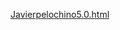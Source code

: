 [Javierpelochino5.0.html](https://github.com/user-attachments/files/22192609/Javierpelochino5.0.html)
<!DOCTYPE html>
<html lang="es">
<head>
    <meta charset="UTF-8">
    <meta name="viewport" content="width=device-width, initial-scale=1.0">
    <title>Perfil de Javier - ¡Aventura sobre Ruedas!</title>
    <link rel="stylesheet" href="https://cdnjs.cloudflare.com/ajax/libs/font-awesome/6.0.0-beta3/css/all.min.css" integrity="sha512-Fo3rlrZj/k7ujTnHg4CGR2D7kSs0v4LLanw2qksYuRlEzO+tcaEPQogQ0KaoGN26/zrn20ImR1DfuLWnOo7aBA==" crossorigin="anonymous" referrerpolicy="no-referrer" />
    <style>
        /* --- Variables CSS para colores neón --- */
        :root {
            --neon-cyan: #00fffb;
            --neon-magenta: #ff00c8;
            --neon-yellow: #fcff00;
            --neon-blue: #007bff;
            --neon-green: #00ff00;
            --neon-red: #ff0000;
        }

        /* --- Base Styles --- */
        body {
            font-family: 'Arial', sans-serif;
            margin: 0;
            padding: 0;
            overflow-x: hidden;
            scroll-behavior: smooth;
            background: linear-gradient(135deg, #1a1a2e, #16213e, #0f3460);
            color: #e0e0e0;
            transition: background-color 0.5s ease, color 0.5s ease;
        }

        /* Dark Mode Defaults */
        body.dark-mode {
            background: linear-gradient(135deg, #1a1a2e, #16213e, #0f3460);
            color: #e0e0e0;
        }

        body.light-mode {
            background: linear-gradient(135deg, #e0e0e0, #f0f0f0, #ffffff);
            color: #333;
        }

        .ad-container {
            max-width: 1200px;
            margin: 0 auto;
            padding: 20px;
            box-sizing: border-box;
            box-shadow: 0 0 20px rgba(0, 0, 0, 0.5);
            border-radius: 15px;
            position: relative;
            z-index: 1;
            background-color: rgba(0, 0, 0, 0.7);
            border: 2px solid var(--neon-cyan);
            transition: background-color 0.5s ease, box-shadow 0.5s ease, border-color 0.5s ease;
        }

        body.light-mode .ad-container {
            background-color: rgba(255, 255, 255, 0.9);
            box-shadow: 0 0 20px rgba(0, 0, 0, 0.2);
            border: 2px solid var(--neon-magenta);
        }

        /* --- Neon Text Styles con parpadeo y cambio de color aleatorio --- */
        .neon-text-small,
        .neon-text-sidebar,
        .ad-cta,
        .tiktok-username {
            font-weight: bold;
            text-align: center;
            padding: 10px 0;
            text-shadow: 0 0 5px var(--neon-cyan), 0 0 10px var(--neon-cyan), 0 0 15px var(--neon-cyan);
            animation: flicker 1.5s infinite alternate, neon-color-change 8s infinite ease-in-out;
            transition: color 0.5s ease, text-shadow 0.5s ease, border-color 0.5s ease;
        }

        .neon-text-small {
            font-size: 1.8em;
            margin-bottom: 25px;
            border-bottom: 2px solid rgba(0, 255, 251, 0.3);
        }

        .neon-text-sidebar {
            font-size: 2em;
            padding-bottom: 15px;
            margin-bottom: 20px;
            border-bottom: 1px solid rgba(0, 255, 251, 0.3);
        }

        .ad-cta {
            font-size: 1.3em;
            margin-bottom: 50px;
            padding-bottom: 20px;
            border-bottom: 2px solid rgba(0, 255, 251, 0.3);
        }

        .tiktok-username {
            font-size: 2.5em;
            margin: 10px 0 0;
        }

        /* Colores en Light Mode */
        body.light-mode .neon-text-small,
        body.light-mode .neon-text-sidebar,
        body.light-mode .ad-cta,
        body.light-mode .tiktok-username {
            text-shadow: 0 0 5px var(--neon-magenta), 0 0 10px var(--neon-magenta), 0 0 15px rgba(255, 0, 200, 0.5);
        }

        body.light-mode .neon-text-small,
        body.light-mode .ad-cta {
            border-bottom: 2px solid rgba(255, 0, 200, 0.3);
        }

        body.light-mode .neon-text-sidebar {
            border-bottom: 1px solid rgba(255, 0, 200, 0.3);
        }

        /* Neon Link Text in Menu (no parpadea, solo hover y color base) */
        .neon-text-link {
            color: #e0e0e0;
            transition: color 0.5s ease;
        }
        .menu-options a:hover .neon-text-link {
            color: var(--neon-cyan);
        }
        body.light-mode .neon-text-link {
            color: #333;
        }
        body.light-mode .menu-options a:hover .neon-text-link {
            color: var(--neon-magenta);
        }

        /* Keyframes para parpadeo */
        @keyframes flicker {
            0%, 19%, 21%, 23%, 25%, 54%, 56%, 100% {
                opacity: 1;
                text-shadow: 0 0 5px var(--current-neon-color, var(--neon-cyan)), 0 0 10px var(--current-neon-color, var(--neon-cyan)), 0 0 15px var(--current-neon-color, var(--neon-cyan));
            }
            20%, 24%, 55% {
                opacity: 0.8;
                text-shadow: none;
            }
        }

        /* Keyframes para cambio de color aleatorio (CSS Variables) */
        @keyframes neon-color-change {
            0% { --current-neon-color: var(--neon-cyan); }
            16% { --current-neon-color: var(--neon-magenta); }
            33% { --current-neon-color: var(--neon-yellow); }
            50% { --current-neon-color: var(--neon-blue); }
            66% { --current-neon-color: var(--neon-green); }
            83% { --current-neon-color: var(--neon-red); }
            100% { --current-neon-color: var(--neon-cyan); }
        }

        /* --- Hamburger Menu --- */
        .hamburger-menu {
            position: fixed;
            top: 20px;
            left: 20px;
            background-color: var(--neon-cyan);
            color: #000;
            border: none;
            border-radius: 50%;
            width: 50px;
            height: 50px;
            font-size: 1.8em;
            cursor: pointer;
            display: flex;
            justify-content: center;
            align-items: center;
            box-shadow: 0 0 15px rgba(0, 255, 251, 0.7);
            transition: all 0.3s ease;
            z-index: 1000;
        }

        .hamburger-menu:hover {
            background-color: var(--neon-cyan);
            box-shadow: 0 0 20px var(--neon-cyan);
            transform: scale(1.05);
        }

        body.light-mode .hamburger-menu {
            background-color: var(--neon-magenta);
            box-shadow: 0 0 15px rgba(255, 0, 200, 0.7);
        }

        body.light-mode .hamburger-menu:hover {
            background-color: var(--neon-magenta);
            box-shadow: 0 0 20px var(--neon-magenta);
        }

        .menu-overlay {
            position: fixed;
            top: 0;
            left: 0;
            width: 100%;
            height: 100%;
            background-color: rgba(0, 0, 0, 0.85);
            z-index: 999;
            display: flex;
            justify-content: flex-start;
            align-items: flex-start;
            opacity: 0;
            visibility: hidden;
            transition: opacity 0.3s ease, visibility 0.3s ease;
        }

        body.light-mode .menu-overlay {
            background-color: rgba(255, 255, 255, 0.85);
        }

        .menu-overlay.open {
            opacity: 1;
            visibility: visible;
        }

        .menu-sidebar {
            padding: 40px 30px;
            height: 100%;
            width: 300px;
            transform: translateX(-100%);
            transition: transform 0.3s ease-out, background-color 0.5s ease, box-shadow 0.5s ease;
            position: relative;
            display: flex;
            flex-direction: column;
            overflow-y: auto;
        }

        body.dark-mode .menu-sidebar {
            background-color: #1e1e2f;
            box-shadow: 5px 0 15px rgba(0, 0, 0, 0.6);
        }

        body.light-mode .menu-sidebar {
            background-color: #f0f0f0;
            box-shadow: 5px 0 15px rgba(0, 0, 0, 0.3);
        }

        .menu-overlay.open .menu-sidebar {
            transform: translateX(0);
        }

        .close-btn {
            position: absolute;
            top: 15px;
            right: 15px;
            background: none;
            border: none;
            font-size: 2.5em;
            color: var(--neon-magenta);
            cursor: pointer;
            line-height: 1;
            text-shadow: 0 0 8px var(--neon-magenta);
            transition: color 0.2s ease, text-shadow 0.2s ease;
        }

        .close-btn:hover {
            color: var(--neon-yellow);
            text-shadow: 0 0 10px var(--neon-yellow);
        }

        .menu-options {
            list-style: none;
            padding: 0;
            margin: 0;
            flex-grow: 1;
        }

        .menu-options li {
            margin-bottom: 15px;
        }

        .menu-options a {
            text-decoration: none;
            font-size: 1.1em;
            display: block;
            padding: 10px 15px;
            border-radius: 8px;
            transition: background-color 0.2s ease, transform 0.2s ease;
            display: flex;
            align-items: center;
            gap: 10px;
        }

        body.dark-mode .menu-options a {
            color: #e0e0e0;
        }
        body.dark-mode .menu-options a:hover {
            background-color: rgba(0, 255, 251, 0.2);
            color: var(--neon-cyan);
            transform: translateX(5px);
        }
        body.light-mode .menu-options a {
            color: #333;
        }
        body.light-mode .menu-options a:hover {
            background-color: rgba(255, 0, 200, 0.2);
            color: var(--neon-magenta);
            transform: translateX(5px);
        }

        body.dark-mode .menu-options a i {
            color: var(--neon-magenta);
        }
        body.dark-mode .menu-options a:hover i {
            color: var(--neon-cyan);
        }

        body.light-mode .menu-options a i {
            color: var(--neon-cyan);
        }
        body.light-mode .menu-options a:hover i {
            color: var(--neon-magenta);
        }

        .random-info-box {
            border-radius: 10px;
            padding: 15px;
            margin-top: 20px;
            font-size: 0.9em;
            line-height: 1.6;
            display: none;
            animation: fadeIn 0.5s ease-out forwards;
            transition: background-color 0.5s ease, border-color 0.5s ease, color 0.5s ease;
        }

        body.dark-mode .random-info-box {
            background-color: rgba(255, 255, 255, 0.08);
            color: #e0e0e0;
            border: 1px solid rgba(255, 255, 255, 0.1);
        }
        body.light-mode .random-info-box {
            background-color: rgba(0, 0, 0, 0.08);
            color: #333;
            border: 1px solid rgba(0, 0, 0, 0.1);
        }

        .random-info-box p strong {
            color: var(--neon-yellow);
        }

        .random-info-box a {
            text-decoration: none;
            transition: color 0.5s ease;
        }

        body.dark-mode .random-info-box a {
            color: var(--neon-cyan);
        }
        body.dark-mode .random-info-box a:hover {
            text-decoration: underline;
        }

        body.light-mode .random-info-box a {
            color: var(--neon-magenta);
        }
        body.light-mode .random-info-box a:hover {
            text-decoration: underline;
        }

        /* --- Header y Perfil de TikTok --- */
        .ad-header {
            text-align: center;
            padding: 40px 20px;
            background-color: #000;
            border-radius: 10px;
            margin-bottom: 30px;
            position: relative;
            overflow: hidden;
            border: 2px solid var(--neon-cyan);
            box-shadow: 0 0 20px rgba(0, 0, 0, 0.7);
            transition: background-color 0.5s ease, border-color 0.5s ease, box-shadow 0.5s ease;
        }

        body.light-mode .ad-header {
            background-color: #fff;
            border: 2px solid var(--neon-magenta);
            box-shadow: 0 0 20px rgba(0, 0, 0, 0.2);
        }

        .tiktok-profile-header {
            position: relative;
            z-index: 1;
            display: flex;
            flex-direction: column;
            align-items: center;
            gap: 15px;
        }

        .profile-pic-container {
            position: relative;
            width: 150px;
            height: 150px;
            border-radius: 50%;
            overflow: hidden;
            border: 5px solid var(--neon-magenta);
            box-shadow: 0 0 15px var(--neon-magenta), 0 0 30px rgba(255, 0, 200, 0.5);
            transition: transform 0.3s ease, border-color 0.5s ease, box-shadow 0.5s ease;
        }

        body.light-mode .profile-pic-container {
            border-color: var(--neon-cyan);
            box-shadow: 0 0 15px var(--neon-cyan), 0 0 30px rgba(0, 255, 251, 0.5);
        }

        .profile-pic {
            width: 100%;
            height: 100%;
            object-fit: cover;
        }

        .tiktok-bio {
            max-width: 600px;
            font-size: 1.1em;
            line-height: 1.6;
            margin-bottom: 25px;
            color: #ccc;
            transition: color 0.5s ease;
        }

        body.light-mode .tiktok-bio {
            color: #444;
        }

        .tiktok-follow-btn {
            display: inline-block;
            background-color: var(--neon-magenta);
            color: #fff;
            padding: 12px 30px;
            border-radius: 30px;
            text-decoration: none;
            font-weight: bold;
            font-size: 1.1em;
            transition: background-color 0.3s ease, transform 0.2s ease, box-shadow 0.3s ease;
            box-shadow: 0 0 10px rgba(255, 0, 200, 0.5);
            margin-bottom: 30px;
        }

        .tiktok-follow-btn:hover {
            background-color: var(--neon-yellow);
            color: #000;
            transform: translateY(-3px);
            box-shadow: 0 0 15px rgba(252, 255, 0, 0.8);
        }

        /* --- Social Buttons --- */
        .ad-description {
            text-align: center;
            font-size: 1.1em;
            margin-bottom: 25px;
            transition: color 0.5s ease;
        }

        body.light-mode .ad-description {
            color: #333;
        }

        .social-buttons {
            display: flex;
            flex-wrap: wrap;
            justify-content: center;
            gap: 20px;
            margin-bottom: 40px;
        }

        .social-btn {
            display: flex;
            align-items: center;
            gap: 10px;
            padding: 12px 25px;
            border-radius: 30px;
            text-decoration: none;
            font-weight: bold;
            font-size: 1.1em;
            transition: transform 0.2s ease, box-shadow 0.3s ease;
            border: none;
            cursor: pointer;
            position: relative;
            overflow: hidden;
        }

        .social-btn .button-arrow {
            margin-left: auto;
            font-size: 1em;
            color: inherit;
        }

        .social-btn i {
            font-size: 1.3em;
        }

        .social-btn span {
            position: relative;
            z-index: 1;
        }

        .social-btn::before {
            content: '';
            position: absolute;
            top: 0;
            left: 0;
            width: 100%;
            height: 100%;
            z-index: 0;
            opacity: 0;
            transition: opacity 0.3s ease;
        }

        .social-btn:hover {
            transform: translateY(-3px);
        }

        .social-btn.facebook {
            background: linear-gradient(45deg, #3b5998, #6c8dbf);
            color: #fff;
            box-shadow: 0 0 10px rgba(59, 89, 152, 0.5);
        }
        .social-btn.facebook:hover {
            box-shadow: 0 0 15px rgba(59, 89, 152, 0.8);
        }

        .social-btn.tiktok-secondary {
            background: linear-gradient(45deg, var(--neon-yellow), var(--neon-magenta));
            color: #000;
            box-shadow: 0 0 10px rgba(255, 0, 200, 0.5);
        }
        .social-btn.tiktok-secondary:hover {
            box-shadow: 0 0 15px rgba(252, 255, 0, 0.8);
        }

        .social-btn.instagram {
            background: linear-gradient(45deg, #f09433, #e6683c, #dc2743, #cc2366, #bc1888);
            color: #fff;
            box-shadow: 0 0 10px rgba(220, 40, 67, 0.5);
        }
        .social-btn.instagram:hover {
            box-shadow: 0 0 15px rgba(220, 40, 67, 0.8);
        }

        .social-btn.youtube {
            background-color: #ff0000;
            color: #fff;
            box-shadow: 0 0 10px rgba(255, 0, 0, 0.5);
        }
        .social-btn.youtube:hover {
            box-shadow: 0 0 15px rgba(255, 0, 0, 0.8);
        }

        /* --- Sección de Mis Aventuras --- */
        .my-adventures-section {
            margin-top: 50px;
            padding: 30px 20px;
            border-radius: 15px;
            box-shadow: 0 0 20px rgba(0, 0, 0, 0.5);
            text-align: center;
            background-color: rgba(255, 255, 255, 0.05);
            border: 1px solid var(--neon-cyan);
            transition: background-color 0.5s ease, border-color 0.5s ease, box-shadow 0.5s ease;
        }

        body.light-mode .my-adventures-section {
            background-color: rgba(0, 0, 0, 0.05);
            border: 1px solid var(--neon-magenta);
        }

        .adventure-grid {
            display: grid;
            grid-template-columns: repeat(auto-fit, minmax(250px, 1fr));
            gap: 20px;
            margin-top: 30px;
        }

        .adventure-item {
            border-radius: 10px;
            overflow: hidden;
            box-shadow: 0 5px 15px rgba(0, 0, 0, 0.3);
            background-color: rgba(255, 255, 255, 0.08);
            border: 1px solid rgba(255, 255, 255, 0.1);
            transition: transform 0.2s ease, box-shadow 0.2s ease, background-color 0.5s ease, border-color 0.5s ease;
        }

        body.light-mode .adventure-item {
            background-color: rgba(0, 0, 0, 0.08);
            border: 1px solid rgba(0, 0, 0, 0.1);
        }

        .adventure-item:hover {
            transform: translateY(-5px);
            box-shadow: 0 8px 20px rgba(0, 0, 0, 0.5);
        }

        .adventure-pic {
            width: 100%;
            height: 180px;
            object-fit: cover;
            display: block;
        }

        .adventure-caption {
            padding: 15px;
            font-size: 1em;
            background-color: rgba(0, 0, 0, 0.6);
            border-top: 1px solid rgba(255, 255, 255, 0.1);
            color: #ccc;
            transition: background-color 0.5s ease, border-color 0.5s ease, color 0.5s ease;
        }

        body.light-mode .adventure-caption {
            background-color: rgba(255, 255, 255, 0.6);
            border-top: 1px solid rgba(0, 0, 0, 0.1);
            color: #444;
        }

        /* --- Video Section --- */
        .video-section {
            margin-bottom: 40px;
            padding: 20px 0;
            border-top: 1px solid rgba(255, 255, 255, 0.1);
            border-bottom: 1px solid rgba(255, 255, 255, 0.1);
            transition: border-color 0.5s ease;
        }

        body.light-mode .video-section {
            border-top: 1px solid rgba(0, 0, 0, 0.1);
            border-bottom: 1px solid rgba(0, 0, 0, 0.1);
        }

        .video-section-info {
            text-align: center;
            font-size: 0.9em;
            color: #999;
            margin-bottom: 20px;
            transition: color 0.5s ease;
        }

        body.light-mode .video-section-info {
            color: #666;
        }

        .video-grid {
            display: grid;
            grid-template-columns: repeat(auto-fit, minmax(280px, 1fr));
            gap: 25px;
            margin-top: 30px;
        }

        .video-item {
            border-radius: 10px;
            overflow: hidden;
            box-shadow: 0 5px 15px rgba(0, 0, 0, 0.3);
            transition: transform 0.2s ease, box-shadow 0.2s ease, background-color 0.5s ease, border-color 0.5s ease;
        }

        body.dark-mode .video-item {
            background-color: rgba(255, 255, 255, 0.08);
            border: 1px solid rgba(255, 255, 255, 0.1);
        }

        body.light-mode .video-item {
            background-color: rgba(0, 0, 0, 0.08);
            border: 1px solid rgba(0, 0, 0, 0.1);
        }

        .video-item:hover {
            transform: translateY(-5px);
            box-shadow: 0 8px 20px rgba(0, 0, 0, 0.5);
        }

        .video-wrapper {
            position: relative;
            padding-bottom: 56.25%;
            height: 0;
            overflow: hidden;
        }

        .video-wrapper iframe {
            position: absolute;
            top: 0;
            left: 0;
            width: 100%;
            height: 100%;
            border: 0;
        }

        .video-caption {
            padding: 15px;
            font-size: 0.95em;
            background-color: rgba(0, 0, 0, 0.6);
            border-top: 1px solid rgba(255, 255, 255, 0.1);
            text-align: center;
            transition: background-color 0.5s ease, border-color 0.5s ease, color 0.5s ease;
        }

        body.dark-mode .video-caption {
            color: #ccc;
        }

        body.light-mode .video-caption {
            background-color: rgba(255, 255, 255, 0.6);
            border-top: 1px solid rgba(0, 0, 0, 0.1);
            color: #444;
        }

        /* --- El Rincón de Javier Section y Guía de Mecánica IA --- */
        .javier-entertainment-section {
            margin-top: 50px;
            padding: 30px 20px;
            border-radius: 15px;
            box-shadow: 0 0 20px rgba(0, 0, 0, 0.5);
            text-align: center;
            background-color: rgba(255, 255, 255, 0.05);
            border: 1px solid var(--neon-cyan);
            transition: background-color 0.5s ease, border-color 0.5s ease, box-shadow 0.5s ease;
        }

        body.light-mode .javier-entertainment-section {
            background-color: rgba(0, 0, 0, 0.05);
            border: 1px solid var(--neon-magenta);
        }

        .javier-description {
            font-size: 1.1em;
            margin-bottom: 30px;
            line-height: 1.6;
            color: #ccc;
            transition: color 0.5s ease;
        }

        body.light-mode .javier-description {
            color: #444;
        }

        .entertainment-options {
            display: flex;
            flex-wrap: wrap;
            justify-content: center;
            gap: 15px;
            margin-bottom: 30px;
        }

        .entertainment-btn {
            background-color: rgba(255, 0, 200, 0.2);
            color: var(--neon-magenta);
            border: 2px solid var(--neon-magenta);
            padding: 12px 25px;
            border-radius: 25px;
            text-decoration: none;
            font-weight: bold;
            font-size: 1em;
            cursor: pointer;
            transition: background-color 0.3s ease, transform 0.2s ease, box-shadow 0.3s ease, color 0.3s ease, border-color 0.3s ease;
            display: flex;
            align-items: center;
            gap: 10px;
        }

        .entertainment-btn i {
            color: var(--neon-cyan);
            font-size: 1.2em;
            transition: color 0.3s ease;
        }

        .entertainment-btn:hover {
            background-color: var(--neon-magenta);
            color: #fff;
            transform: translateY(-3px);
            box-shadow: 0 0 15px rgba(255, 0, 200, 0.8);
        }

        .entertainment-btn:hover i {
            color: #fff;
        }

        body.light-mode .entertainment-btn {
            background-color: rgba(0, 255, 251, 0.2);
            color: var(--neon-cyan);
            border-color: var(--neon-cyan);
        }

        body.light-mode .entertainment-btn i {
            color: var(--neon-magenta);
        }

        body.light-mode .entertainment-btn:hover {
            background-color: var(--neon-cyan);
            color: #000;
            box-shadow: 0 0 15px rgba(0, 255, 251, 0.8);
        }

        body.light-mode .entertainment-btn:hover i {
            color: #000;
        }

        /* Quiz Styles */
        .quiz-options {
            display: flex;
            flex-direction: column;
            gap: 10px;
            margin-top: 20px;
        }

        .quiz-option-btn {
            background-color: rgba(0, 255, 251, 0.1);
            color: var(--neon-cyan);
            border: 1px solid var(--neon-cyan);
            padding: 10px 15px;
            border-radius: 8px;
            cursor: pointer;
            font-size: 0.95em;
            transition: background-color 0.2s ease, transform 0.1s ease, color 0.5s ease, border-color 0.5s ease;
        }

        .quiz-option-btn:hover:not(:disabled) {
            background-color: rgba(0, 255, 251, 0.3);
            transform: translateX(3px);
        }

        .quiz-option-btn:disabled {
            cursor: not-allowed;
            opacity: 0.7;
        }

        body.light-mode .quiz-option-btn {
            background-color: rgba(255, 0, 200, 0.1);
            color: var(--neon-magenta);
            border-color: var(--neon-magenta);
        }

        body.light-mode .quiz-option-btn:hover:not(:disabled) {
            background-color: rgba(255, 0, 200, 0.3);
        }

        #quizResult {
            font-size: 1.1em;
            margin-top: 20px;
            transition: color 0.5s ease;
        }

        /* Estilos para el contenido de la Guía de Mecánica */
        #mechanicGuideContent {
            text-align: left;
        }

        #mechanicGuideContent p {
            margin-bottom: 10px;
        }

        #mechanicGuideContent ul {
            list-style: disc;
            margin-left: 20px;
            padding-left: 0;
        }
        #mechanicGuideContent ul li {
            margin-bottom: 5px;
        }

        /* --- Footer --- */
        .ad-footer {
            text-align: center;
            padding: 20px;
            margin-top: 50px;
            border-top: 1px solid rgba(255, 255, 255, 0.1);
            font-size: 0.9em;
            color: #aaa;
            transition: border-color 0.5s ease, color 0.5s ease;
        }

        body.light-mode .ad-footer {
            color: #555;
            border-top: 1px solid rgba(0, 0, 0, 0.1);
        }

        /* Keyframe animations */
        @keyframes fadeIn {
            from { opacity: 0; transform: translateY(10px); }
            to { opacity: 1; transform: translateY(0); }
        }

        /* Responsive adjustments */
        @media (max-width: 768px) {
            .ad-container {
                padding: 15px;
            }

            .neon-text-small {
                font-size: 1.5em;
            }

            .tiktok-username {
                font-size: 2em;
            }

            .video-grid, .adventure-grid {
                grid-template-columns: 1fr;
            }

            .social-buttons {
                flex-direction: column;
                align-items: center;
            }

            .entertainment-options {
                flex-direction: column;
                align-items: center;
            }

            .hamburger-menu {
                width: 45px;
                height: 45px;
                font-size: 1.5em;
                top: 15px;
                left: 15px;
            }

            .menu-sidebar {
                width: 250px;
                padding: 30px 20px;
            }
        }

        @media (max-width: 480px) {
            .tiktok-username {
                font-size: 1.8em;
            }

            .tiktok-follow-btn, .social-btn, .entertainment-btn {
                font-size: 0.9em;
                padding: 10px 20px;
            }
        }
    </style>
</head>
<body class="dark-mode">

    <div class="menu-overlay" id="menuOverlay">
        <nav class="menu-sidebar">
            <button class="close-btn" onclick="toggleMenu()">×</button>
            <h2 class="neon-text-sidebar">Opciones de Soporte</h2>
            <ul class="menu-options">
                <li><a href="javascript:void(0);" onclick="showRandomInfo('Contacto')"><span class="neon-text-link">Contacto</span> <i class="fas fa-headset"></i></a></li>
                <li><a href="javascript:void(0);" onclick="showRandomInfo('Preguntas Frecuentes')"><span class="neon-text-link">Preguntas Frecuentes</span> <i class="fas fa-question-circle"></i></a></li>
                <li><a href="javascript:void(0);" onclick="showRandomInfo('Acerca de Mi')"><span class="neon-text-link">Acerca de Mí</span> <i class="fas fa-info-circle"></i></a></li>
                <li><a href="javascript:void(0);" onclick="showRandomInfo('Colaboraciones')"><span class="neon-text-link">Colaboraciones</span> <i class="fas fa-handshake"></i></a></li>
                <li><a href="javascript:void(0);" onclick="showRandomInfo('Galería')"><span class="neon-text-link">Galería</span> <i class="fas fa-images"></i></a></li>
                <li>
                    <a href="javascript:void(0);" onclick="toggleDarkMode()">
                        <span class="neon-text-link" id="modeToggleText">Modo Oscuro</span> <i class="fas fa-moon" id="modeToggleIcon"></i>
                    </a>
                </li>
            </ul>
            <div id="randomInfoContent" class="random-info-box">
                </div>
        </nav>
    </div>

    <div class="ad-container">
        <button class="hamburger-menu" onclick="toggleMenu()">
            <i class="fas fa-bars"></i>
        </button>

        <header class="ad-header">
            <section class="tiktok-profile-header">
                <div class="profile-pic-container">
                    <img src="https://i.ibb.co/xSFMShy5/IMG-0750.jpg" alt="Foto de Perfil de Javier en TikTok" class="profile-pic">
                </div>
                <h1 class="tiktok-username">@javierortiz9695</h1>
                <p class="tiktok-bio">¡Hola! Soy **Javier**, tu compañero de aventuras sobre dos ruedas. Sigue mi viaje para más emoción y adrenalina. 🏍️💨</p>
                <a href="https://www.tiktok.com/@javierortiz9695" target="_blank" rel="noopener noreferrer" class="tiktok-follow-btn">
                    Seguir en TikTok
                </a>

                <p class="ad-description">Conéctate con **Javier** en otras plataformas para no perderte nada de la aventura:</p>
                <div class="social-buttons">
                    <a href="https://www.facebook.com/share/1DLqJFEugQ/?mibextid=wwXIfr" target="_blank" rel="noopener noreferrer" class="social-btn facebook">
                        <i class="fab fa-facebook-f"></i>
                        <span>Facebook de Javier</span>
                        <i class="fas fa-arrow-right button-arrow"></i>
                    </a>
                     <a href="https://www.tiktok.com/@javierortiz9695" target="_blank" rel="noopener noreferrer" class="social-btn tiktok-secondary">
                        <i class="fab fa-tiktok"></i>
                        <span>Ver más en TikTok</span>
                        <i class="fas fa-arrow-right button-arrow"></i>
                    </a>
                    <a href="https://www.instagram.com/javier_ortiz_19?igsh=YWtkYXExeW9xdmcy" target="_blank" rel="noopener noreferrer" class="social-btn instagram">
                        <i class="fab fa-instagram"></i>
                        <span>Instagram de Javier</span>
                        <i class="fas fa-arrow-right button-arrow"></i>
                    </a>
                     <a href="https://www.youtube.com/@elpelochino8818" target="_blank" rel="noopener noreferrer" class="social-btn youtube">
                        <i class="fab fa-youtube"></i>
                        <span>YouTube de Javier</span>
                        <i class="fas fa-arrow-right button-arrow"></i>
                    </a>
                </div>
                <p class="ad-cta neon-text-small">¡Un clic, una nueva conexión para tu viaje con Javier!</p>

                <div class="my-adventures-section">
                    <h2 class="neon-text-small">Mis Aventuras</h2>
                    <div class="adventure-grid">
                        <div class="adventure-item">
                            <img src="https://i.ibb.co/0Vjz650Y/IMG-0758.jpg" alt="Aventura 1" class="adventure-pic">
                            <p class="adventure-caption">Explorando nuevas rutas en la sierra.</p>
                        </div>
                        <div class="adventure-item">
                            <img src="https://i.ibb.co/JWnzVvnk/IMG-0757.jpg" alt="Aventura 2" class="adventure-pic">
                            <p class="adventure-caption">Despues de una aventura un break.</p>
                        </div>
                        <div class="adventure-item">
                            <img src="https://i.ibb.co/gZPpNbML/IMG-0759.jpg" alt="Aventura 3" class="adventure-pic">
                            <p class="adventure-caption">Conociendo paisajes increíbles con mi primera moto.</p>
                        </div>
                    </div>
                </div>

            </section>
        </header>

        <section class="ad-content">
            <div class="video-section">
                <h2 class="neon-text-small">Videos Destacados de Javier en YOUTUBE</h2>
                <div class="video-grid">
                    <div class="video-item">
                        <div class="video-wrapper">
                            <iframe src="https://www.youtube.com/embed/UWG1aqAsN8E" frameborder="0" allow="accelerometer; autoplay; clipboard-write; encrypted-media; gyroscope; picture-in-picture" allowfullscreen></iframe>
                        </div>
                        <p class="video-caption">El Pelo Chino - con un toque de velocidad.</p>
                    </div>
                    <div class="video-item">
                        <div class="video-wrapper">
                            <iframe src="https://www.youtube.com/embed/CsYgSOMfsHU" frameborder="0" allow="accelerometer; autoplay; clipboard-write; encrypted-media; gyroscope; picture-in-picture" allowfullscreen></iframe>
                        </div>
                        <p class="video-caption">Explorando el mundo con un corrido de fondo.</p>
                    </div>
                    <div class="video-item">
                        <div class="video-wrapper">
                            <iframe src="https://www.youtube.com/embed/tUD0tnan8Lc" frameborder="0" allow="accelerometer; autoplay; clipboard-write; encrypted-media; gyroscope; picture-in-picture" allowfullscreen></iframe>
                        </div>
                        <p class="video-caption">¡Acelera con el ritmo de la carretera!</p>
                    </div>
                </div>
            </div>

            <section class="javier-entertainment-section" id="mechanicGuideSection">
                <h2 class="neon-text-small">Guía de Mecánica de tu Moto (con IA)</h2>
                <p class="javier-description">
                    ¡Tu asistente personal para el mantenimiento de tu MOTO y cualquier otra moto!
                    Selecciona una categoría de abajo para obtener información detallada sobre su mantenimiento, posibles problemas y soluciones.
                </p>

                <div class="entertainment-options">
                    <a href="javascript:void(0);" class="entertainment-btn" onclick="showMechanicCategory('motor')">
                        <i class="fas fa-engine"></i> Motor y Lubricación
                    </a>
                    <a href="javascript:void(0);" class="entertainment-btn" onclick="showMechanicCategory('frenos')">
                        <i class="fas fa-hand-paper"></i> Sistema de Frenos
                    </a>
                    <a href="javascript:void(0);" class="entertainment-btn" onclick="showMechanicCategory('ruedas')">
                        <i class="fas fa-tire"></i> Neumáticos y Ruedas
                    </a>
                    <a href="javascript:void(0);" class="entertainment-btn" onclick="showMechanicCategory('transmision')">
                        <i class="fas fa-cogs"></i> Transmisión (Cadena/Cardan)
                    </a>
                    <a href="javascript:void(0);" class="entertainment-btn" onclick="showMechanicCategory('electricidad')">
                        <i class="fas fa-battery-full"></i> Sistema Eléctrico y Luces
                    </a>
                    <a href="javascript:void(0);" class="entertainment-btn" onclick="showMechanicCategory('suspension')">
                        <i class="fas fa-shock-absorber"></i> Suspensión y Chasis
                    </a>
                    <a href="javascript:void(0);" class="entertainment-btn" onclick="showMechanicCategory('combustible')">
                        <i class="fas fa-gas-pump"></i> Sistema de Combustible
                    </a>
                    <a href="javascript:void(0);" class="entertainment-btn" onclick="showMechanicCategory('revisiones')">
                        <i class="fas fa-calendar-check"></i> Revisiones Generales
                    </a>
                </div>
                <div id="mechanicGuideContent" class="random-info-box">
                    <p>Haz clic en una categoría para empezar.</p>
                </div>
            </section>
        </section>

        <section class="javier-entertainment-section">
            <h2 class="neon-text-small">El Rincón de Javier - Aventura sobre Ruedas</h2>
            <p class="javier-description">
                ¡Prepárate para la velocidad y la emoción! Soy **Javier**, un apasionado de las motos, y mi compañera favorita en cada ruta es mi **DM 250 gris**. Aquí te traigo lo mejor del mundo motero y mis propias vivencias sobre dos ruedas.
            </p>

            <div class="entertainment-options">
                <a href="javascript:void(0);" class="entertainment-btn" onclick="showMotorcycleFact()">
                    <i class="fas fa-motorcycle"></i> Curiosidad Motera
                </a>
                <a href="javascript:void(0);" class="entertainment-btn" onclick="showRiderQuote()">
                    <i class="fas fa-quote-right"></i> Frase del Motero
                </a>
                <a href="javascript:void(0);" class="entertainment-btn" onclick="showMotorcycleChallenge()">
                    <i class="fas fa-trophy"></i> Reto Motero
                </a>
                <a href="javascript:void(0);" class="entertainment-btn" onclick="startRiderQuiz()">
                    <i class="fas fa-question-circle"></i> Quiz Motero
                </a>
            </div>
            <div id="entertainmentContent" class="random-info-box">
                </div>
        </section>

        <footer class="ad-footer">
            <p>© 2025 Javier. Todos los derechos reservados.</p>
        </footer>
    </div>

    <script>
        // JavaScript para el menú de hamburguesa y la información aleatoria
        function toggleMenu() {
            const menuOverlay = document.getElementById('menuOverlay');
            menuOverlay.classList.toggle('open');
        }

        function showRandomInfo(option) {
            const infoBox = document.getElementById('randomInfoContent');
            let content = '';
            let photoUrl = '';

            const randomPics = [
                'https://picsum.photos/id/237/100/100',
                'https://picsum.photos/id/23/100/100',
                'https://picsum.photos/id/66/100/100',
                'https://picsum.photos/id/90/100/100',
                'https://picsum.photos/id/100/100/100',
                'https://picsum.photos/id/101/100/100',
                'https://picsum.photos/id/102/100/100'
            ];
            const getRandomPic = () => randomPics[Math.floor(Math.random() * randomPics.length)];

            switch(option) {
                case 'Contacto':
                    content = '<p>¡Siempre listo para conectar! Puedes enviarme un correo a <a href="mailto:instagram@javier_ortiz_19">instagram@javier_ortiz_19</a> o buscarme en mis redes sociales para charlar sobre motos.</p>';
                    photoUrl = getRandomPic();
                    break;
                case 'Preguntas Frecuentes':
                    content = '<p><b>P: ¿Cuál es tu moto favorita para rutas largas?</b> R: ¡Sin duda, mi DM 250 gris, es mi compañera ideal para cada aventura!</p><p><b>P: ¿Dónde aprendiste a hacer acrobacias?</b> R: Con mucha práctica, paciencia y, por supuesto, equipo de seguridad. ¡No lo intenten en casa sin supervisión!</p>';
                    photoUrl = getRandomPic();
                    break;
                case 'Acerca de Mi':
                    content = '<p>Soy **Javier**, un apasionado de las motos, los viajes y la adrenalina. Me encanta explorar nuevas rutas y compartir la emoción de la carretera con mi comunidad. Mi moto favorita es mi fiel **DM 250 gris**.</p>';
                    photoUrl = getRandomPic();
                    break;
                case 'Colaboraciones':
                    content = '<p>¿Tienes una idea para una aventura motera o quieres patrocinar contenido? ¡Hablemos! Escríbeme a <a href="mailto:colaboraciones.colabora conmigo">instagram@javier_ortiz_19</a></p>';
                    photoUrl = getRandomPic();
                    break;
                case 'Galería':
                    content = '<p>¡Echa un vistazo a mis mejores momentos sobre dos ruedas!</p><div style="display:flex; gap: 5px; flex-wrap: wrap; justify-content: center;"><img src="https://picsum.photos/id/103/80/80" style="border-radius:5px;"><img src="https://picsum.photos/id/104/80/80" style="border-radius:5px;"><img src="https://picsum.photos/id/105/80/80" style="border-radius:5px;"></div>';
                    photoUrl = '';
                    break;
                default:
                    content = '<p>Selecciona una opción del menú para ver más información.</p>';
                    photoUrl = '';
            }

            infoBox.innerHTML = content;
            if (photoUrl && option !== 'Galería') {
                infoBox.innerHTML += `<img src="${photoUrl}" alt="Imagen aleatoria" style="max-width: 100px; margin-top: 15px; border-radius: 8px;">`;
            }
            infoBox.style.display = 'block';
        }

        // --- Funciones para "El Rincón de Javier - Aventura sobre Ruedas" ---
        const motorcycleFacts = [
            "¿Sabías que la moto más rápida del mundo es la Dodge Tomahawk, con una velocidad máxima teórica de 675 km/h?",
            "La primera motocicleta fue inventada por Gottlieb Daimler en 1885.",
            "En la India hay más motocicletas que automóviles.",
            "El mayor desfile de motos del mundo es el 'Ride for Dad' en Ottawa, Canadá, con más de 3000 motos.",
            "Los motores de Harley-Davidson tienen un sonido distintivo debido a su configuración de motor V-twin y el ángulo de 45 grados entre los cilindros."
        ];

        const riderQuotes = [
            "Cuatro ruedas mueven el cuerpo, dos ruedas mueven el alma. - Javier",
            "La vida es como una motocicleta, si no te inclinas, no giras. - Javier",
            "No es la máquina lo que te hace motero, es la carretera en tus venas. - Javier",
            "Cada viaje en moto es una historia esperando ser escrita. - Javier",
            "La libertad es el viento en tu cara, el sol en tu espalda y la carretera por delante. - Javier"
        ];

        const motorcycleChallenges = [
            "¡Intenta identificar 5 marcas de motos diferentes solo por su sonido!",
            "¿Puedes nombrar los 7 componentes principales de una motocicleta?",
            "Planifica tu ruta ideal de viaje en moto por un país que siempre hayas querido visitar.",
            "Describe tu experiencia más emocionante o aterradora sobre dos ruedas.",
            "Aprende a revisar los niveles básicos (aceite, frenos, neumáticos) de una moto."
        ];

        function showContent(arr, targetId) {
            const contentBox = document.getElementById(targetId);
            const randomIndex = Math.floor(Math.random() * arr.length);
            contentBox.innerHTML = `<p>${arr[randomIndex]}</p>`;
            contentBox.style.display = 'block';
        }

        function showMotorcycleFact() {
            showContent(motorcycleFacts, 'entertainmentContent');
        }

        function showRiderQuote() {
            showContent(riderQuotes, 'entertainmentContent');
        }

        function showMotorcycleChallenge() {
            showContent(motorcycleChallenges, 'entertainmentContent');
        }

        // Quiz Motero
        const quizQuestions = [
            {
                question: "¿Qué tipo de moto es ideal para viajar largas distancias con comodidad?",
                options: ["Deportiva", "Custom", "Touring", "Naked"],
                answer: "Touring"
            },
            {
                question: "¿Qué cilindrada se considera de 'alta' en una motocicleta?",
                options: ["250cc", "500cc", "750cc", "1000cc o más"],
                answer: "1000cc o más"
            },
            {
                question: "¿Qué elemento de seguridad es OBLIGATORIO para todo motociclista?",
                options: ["Chaqueta de cuero", "Guantes", "Casco", "Botas"],
                answer: "Casco"
            },
            {
                question: "¿Qué significa 'ABS' en el contexto de las motos?",
                options: ["Sistema de frenos automático", "Sistema de asistencia de balanceo", "Sistema de frenado antibloqueo", "Sistema de aceleración avanzado"],
                answer: "Sistema de frenado antibloqueo"
            },
            {
                question: "¿Cuál es la función principal del embrague en una motocicleta?",
                options: ["Cambiar la velocidad", "Conectar y desconectar el motor de la transmisión", "Frenar la moto", "Encender el motor"],
                answer: "Conectar y desconectar el motor de la transmisión"
            }
        ];

        function startRiderQuiz() {
            const infoBox = document.getElementById('entertainmentContent');
            let quizHtml = '<h3><i class="fas fa-question-circle"></i> ¡Pon a prueba tus conocimientos moteros!</h3>';
            const question = quizQuestions[Math.floor(Math.random() * quizQuestions.length)];

            quizHtml += `<p>${question.question}</p><div class="quiz-options">`;
            question.options.forEach((opt, index) => {
                quizHtml += `<button class="quiz-option-btn" onclick="checkAnswer('${opt}', '${question.answer}', this)">${opt}</button>`;
            });
            quizHtml += `</div><p id="quizResult" style="margin-top: 15px; font-weight: bold;"></p>`;
            infoBox.innerHTML = quizHtml;
            infoBox.style.display = 'block';
        }

        function checkAnswer(selectedAnswer, correctAnswer, buttonElement) {
            const resultElement = document.getElementById('quizResult');
            const allButtons = document.querySelectorAll('.quiz-option-btn');
            allButtons.forEach(btn => btn.disabled = true);

            if (selectedAnswer === correctAnswer) {
                resultElement.style.color = '#00ff00';
                resultElement.innerHTML = '<i class="fas fa-check-circle"></i> ¡Correcto! Eres un verdadero experto.';
                buttonElement.style.backgroundColor = '#00aa00';
            } else {
                resultElement.style.color = '#ff0000';
                resultElement.innerHTML = `<i class="fas fa-times-circle"></i> Incorrecto. La respuesta correcta era: <b>${correctAnswer}</b>.`;
                buttonElement.style.backgroundColor = '#aa0000';
                allButtons.forEach(btn => {
                    if (btn.textContent === correctAnswer) {
                        btn.style.backgroundColor = '#00aa00';
                    }
                });
            }
        }

        // Guía de Mecánica (IA Simulada) con preguntas por categoría
        const mechanicCategories = {
            motor: {
                title: "Motor y Lubricación",
                questions: [
                    {
                        q: "¿Qué periodicidad se recomienda para el cambio de aceite de motor y por qué es tan crucial?",
                        a: "El **aceite de motor** es el 'salvavidas' de tu moto. Su cambio se recomienda generalmente cada **3,000 a 5,000 kilómetros** o anualmente, lo que ocurra primero, aunque siempre debes **consultar el manual de tu DM 250 gris** para la especificación exacta. Es crucial porque lubrica las partes móviles, reduce la fricción, disipa el calor y limpia el motor, previniendo el desgaste prematuro y fallos catastróficos. Un aceite viejo pierde sus propiedades protectoras y se contamina, dañando el motor."
                    },
                    {
                        q: "¿Qué señales indican un nivel bajo de aceite o una presión de aceite insuficiente?",
                        a: "Las señales de un nivel bajo de aceite o presión insuficiente incluyen un **testigo de presión de aceite encendido** en el tablero, **ruidos metálicos inusuales** provenientes del motor (golpeteos, chirridos), **sobrecalentamiento** del motor, o una **disminución notable en el rendimiento** o la potencia. Ignorar estas señales puede causar daños graves e irreversibles al motor, como agarrotamiento de bielas o pistones."
                    },
                    {
                        q: "¿Cuál es la importancia del filtro de aceite y cuándo debe ser reemplazado?",
                        a: "El **filtro de aceite** es esencial porque retiene las impurezas, residuos metálicos y contaminantes que se generan en el motor, manteniendo el aceite limpio y prolongando la vida útil del motor. Generalmente debe ser **reemplazado en cada cambio de aceite**, o al menos cada dos cambios de aceite, dependiendo de las recomendaciones del fabricante y el tipo de filtro. Un filtro obstruido puede reducir el flujo de aceite, causando un lubricado deficiente."
                    },
                    {
                        q: "¿Qué función cumple el sistema de refrigeración y cómo se mantiene adecuadamente?",
                        a: "El **sistema de refrigeración** (si tu DM 250 cuenta con él, como es común en motos modernas) mantiene el motor a su temperatura óptima de funcionamiento, evitando el sobrecalentamiento. Se mantiene revisando regularmente el **nivel del líquido refrigerante** en el depósito de expansión (cuando el motor está frío) y asegurándose de que esté entre las marcas de mínimo y máximo. Es importante también **purgar el aire** del sistema si es necesario y **reemplazar el líquido refrigerante** cada 2-3 años para evitar la corrosión y mantener sus propiedades anticongelantes."
                    },
                    {
                        q: "¿Cómo identificar problemas comunes en el carburador o la inyección de combustible?",
                        a: "Los problemas en el **carburador o sistema de inyección** pueden manifestarse de varias maneras: **dificultad para arrancar** (especialmente en frío), **ralentí inestable**, **pérdida de potencia** o aceleración irregular, **consumo excesivo de combustible**, o un **olor fuerte a gasolina**. En carburadores, puede ser suciedad o desajuste; en inyección, pueden ser sensores defectuosos, inyectores sucios o fallos en la bomba de combustible. La limpieza y el ajuste son clave, pero la inyección a menudo requiere diagnóstico profesional."
                    }
                ]
            },
            frenos: {
                title: "Sistema de Frenos",
                questions: [
                    {
                        q: "¿Cuáles son las señales de advertencia de pastillas de freno desgastadas?",
                        a: "Las pastillas de freno desgastadas son un peligro. Las señales de advertencia incluyen: un **chirrido metálico** al frenar (indicador de desgaste audible), una **sensación esponjosa o 'blanda'** en la maneta o pedal de freno, un **recorrido excesivo** de la maneta/pedal, o una **disminución notable en la capacidad de frenado**. Visualmente, puedes ver que el material de fricción está muy delgado o casi ausente."
                    },
                    {
                        q: "¿Con qué frecuencia se debe revisar y reemplazar el líquido de frenos?",
                        a: "El **líquido de frenos** es higroscópico, lo que significa que absorbe humedad del ambiente, lo que reduce su punto de ebullición y puede causar burbujas de aire, disminuyendo la eficacia de frenado. Se debe **revisar el nivel** mensualmente y **reemplazarlo completamente cada 1-2 años**, o según lo indique el manual de tu DM 250 gris. Un líquido de color oscuro o turbio es señal de que necesita ser cambiado."
                    },
                    {
                        q: "¿Cómo se purga el sistema de frenos y cuándo es necesario hacerlo?",
                        a: "Purgar el **sistema de frenos** es el proceso de eliminar el aire atrapado en las líneas de freno, lo cual puede causar una sensación esponjosa y reducir la eficiencia de frenado. Es necesario hacerlo **después de reemplazar componentes** del sistema (como la bomba o los cáliper), **cuando se cambia el líquido de frenos**, o si la maneta/pedal se siente esponjosa debido a la entrada de aire. Es un proceso que requiere cuidado para evitar la reintroducción de aire."
                    },
                    {
                        q: "¿Qué importancia tienen los discos de freno y qué problemas pueden presentar?",
                        a: "Los **discos de freno** son la superficie sobre la que actúan las pastillas para detener la moto. Su importancia radica en proporcionar una superficie de frenado consistente y eficiente. Los problemas comunes incluyen **alabeo o deformación** (causando vibraciones al frenar), **desgaste excesivo** (pueden aparecer surcos o una 'ceja' en el borde del disco), o **fisuras**. Un disco dañado compromete seriamente la seguridad y debe ser reemplazado."
                    },
                    {
                        q: "¿Qué es el sistema ABS y cómo beneficia la seguridad al conducir una moto?",
                        a: "El **Sistema de Frenado Antibloqueo (ABS)** es una característica de seguridad que evita que las ruedas se bloqueen durante una frenada brusca. Monitorea la velocidad de cada rueda y modula la presión de frenado para evitar el derrape incontrolado, permitiéndote mantener el control de la dirección. Beneficia la seguridad al reducir significativamente el riesgo de caídas en situaciones de frenado de emergencia, especialmente en superficies resbaladizas."
                    }
                ]
            },
            ruedas: {
                title: "Neumáticos y Ruedas",
                questions: [
                    {
                        q: "¿Cómo influye la presión correcta de los neumáticos en la seguridad y el rendimiento?",
                        a: "La **presión correcta de los neumáticos** es fundamental. Una presión inadecuada puede llevar a: **desgaste irregular** del neumático, **menor agarre** (especialmente en curvas), **mayor distancia de frenado**, **manejo inestable** (la moto se siente 'flotante' o pesada), y un **mayor consumo de combustible**. Mantener la presión recomendada por el fabricante (consulta el manual o la etiqueta en la moto) asegura una conducción segura, óptima y eficiente."
                    },
                    {
                        q: "¿Cómo se verifica el desgaste de los neumáticos y cuál es el límite legal?",
                        a: "El **desgaste de los neumáticos** se verifica buscando los **indicadores de desgaste (TWI - Tread Wear Indicator)**, que son pequeños tacos elevados dentro de los surcos principales de la banda de rodadura. Cuando la banda de rodadura se desgasta hasta el nivel del TWI, el neumático ha alcanzado su límite legal de desgaste y debe ser reemplazado. También inspecciona si hay **grietas, cortes, bultos o deformaciones** en la superficie."
                    },
                    {
                        q: "¿Cuál es la importancia del balanceo y la alineación de las ruedas?",
                        a: "El **balanceo y la alineación de las ruedas** son cruciales para una conducción suave y segura. Un desequilibrio puede causar **vibraciones** en el manillar o en toda la moto, especialmente a ciertas velocidades, lo que puede ser incómodo y peligroso. Una mala alineación (como en el eje trasero con el delantero) puede causar **desgaste irregular del neumático** y una **conducción inestable**. Se deben revisar cada vez que se cambian los neumáticos o si se sienten vibraciones."
                    },
                    {
                        q: "¿Qué debo saber sobre la vida útil de un neumático, incluso si no tiene mucho desgaste?",
                        a: "Los neumáticos tienen una **vida útil limitada** más allá del desgaste. La goma se degrada con el tiempo debido a la exposición al sol, el calor y los químicos, volviéndose más dura y propensa a agrietarse, perdiendo agarre. La mayoría de los fabricantes recomiendan reemplazar los neumáticos **cada 5 a 7 años**, incluso si tienen mucho dibujo, y **nunca más de 10 años** desde su fecha de fabricación (que se encuentra en el flanco del neumático, el código DOT). Los neumáticos envejecidos pueden fallar repentinamente."
                    }
                ]
            },
            transmision: {
                title: "Transmisión (Cadena/Cardan)",
                questions: [
                    {
                        q: "¿Cómo se realiza la limpieza y lubricación de la cadena de transmisión?",
                        a: "La **limpieza y lubricación de la cadena** es un mantenimiento esencial. Primero, usa un limpiador específico para cadenas de moto y un cepillo (nunca agua a presión) para eliminar la suciedad y grasa vieja. Luego, con la cadena limpia y seca, aplica el lubricante en la parte interior de los eslabones mientras giras lentamente la rueda trasera. Hazlo preferiblemente **cada 500-1000 km** o después de rodar bajo la lluvia. ¡Una cadena limpia y lubricada dura más y funciona mejor!"
                    },
                    {
                        q: "¿Qué holgura debe tener la cadena y por qué es importante mantenerla correctamente tensada?",
                        a: "La **holgura de la cadena** (el juego vertical que tiene) debe ser la especificada en el manual de tu DM 250, generalmente entre 2.5 y 3.5 cm. Una cadena **demasiado tensa** causa un desgaste prematuro de los rodamientos de la caja de cambios y de la rueda, además de dañar la propia cadena. Una cadena **demasiado floja** puede salirse del piñón o la corona, dañar el basculante, o golpear, representando un grave riesgo de seguridad. Revisa la holgura regularmente en varios puntos de la cadena."
                    },
                    {
                        q: "¿Cuáles son las señales de que el kit de arrastre necesita ser reemplazado?",
                        a: "El **kit de arrastre** (cadena, piñón y corona) se desgasta como un conjunto. Las señales de reemplazo incluyen: **dientes de la corona o piñón 'afilados' o con forma de gancho**, **eslabones de la cadena rígidos** o que no se doblan suavemente (puntos duros), la cadena se 'separa' de la corona al tirar de ella en la parte trasera, o un **ruido excesivo** proveniente de la transmisión. Generalmente se reemplazan cada 15,000-30,000 km, pero depende del uso y mantenimiento."
                    },
                    {
                        q: "¿Cómo funciona una transmisión por cardan y qué mantenimiento requiere?",
                        a: "Una **transmisión por cardan** (común en algunas motos, no en la DM 250) usa un eje rotatorio para transferir potencia del motor a la rueda trasera, eliminando la necesidad de cadena. Es más limpia y requiere menos mantenimiento diario. El mantenimiento principal es la **revisión y cambio del fluido del cárter del cardan** (similar al aceite de un diferencial de coche) según el intervalo del fabricante, y la inspección de los fuelles de goma para asegurar que no haya fugas o daños. Ofrece una conducción más suave pero puede ser más pesado y complejo en caso de avería."
                    }
                ]
            },
            electricidad: {
                title: "Sistema Eléctrico y Luces",
                questions: [
                    {
                        q: "¿Qué problemas comunes indican una batería descargada o defectuosa?",
                        a: "Una **batería descargada o defectuosa** puede manifestarse con: **dificultad para arrancar** (el motor de arranque gira lento o no gira), **luces débiles** (faros, intermitentes) al intentar arrancar o incluso con el motor en marcha, **fallos electrónicos** en el tablero o accesorios, o el click del relé de arranque sin que la moto encienda. Las baterías también pueden fallar por sulfatación o por el fin de su vida útil (generalmente 2-5 años)."
                    },
                    {
                        q: "¿Cómo se comprueban y mantienen las luces de la motocicleta?",
                        a: "Para mantener las **luces** de tu moto en óptimas condiciones, debes **revisar regularmente** que todas funcionen: faro delantero (luces altas y bajas), luz de freno (ambos frenos), intermitentes, luz de posición y luz de matrícula. Si una bombilla está fundida, reemplázala. Verifica también los fusibles y las conexiones eléctricas si el problema persiste. Asegúrate de que los faros estén bien ajustados para no deslumbrar y tener buena visibilidad."
                    },
                    {
                        q: "¿Cuál es la función del regulador de voltaje y el estator?",
                        a: "El **regulador de voltaje** y el **estator** trabajan en conjunto para cargar la batería y alimentar el sistema eléctrico de la moto. El **estator** (parte del alternador) genera corriente alterna (AC) a partir de la rotación del motor. El **regulador de voltaje** convierte esa corriente AC en corriente directa (DC) y regula el voltaje para que no exceda los 14-14.5V (evitando sobrecargar la batería y dañar la electrónica). Fallos en estos componentes pueden llevar a una batería descargada o a la quema de bombillas y otros sistemas eléctricos."
                    },
                    {
                        q: "¿Cómo se revisan los fusibles de la moto y cuándo es necesario hacerlo?",
                        a: "Los **fusibles** protegen los circuitos eléctricos de sobrecargas. Debes revisarlos si un componente eléctrico (luces, bocina, tablero) deja de funcionar de repente. Para hacerlo, localiza la caja de fusibles (generalmente cerca de la batería o bajo el asiento), retira cada fusible con unas pinzas especiales (o con cuidado) y revisa visualmente si el filamento interno está roto. Si está roto, reemplázalo por uno del mismo amperaje. Nunca uses un fusible de mayor amperaje, ya que podrías causar un cortocircuito o incendio."
                    }
                ]
            },
            suspension: {
                title: "Suspensión y Chasis",
                questions: [
                    {
                        q: "¿Cómo se detectan fugas en los retenes de la horquilla delantera?",
                        a: "Las **fugas en los retenes de la horquilla delantera** son comunes y se detectan visualmente. Observa si hay **aceite en las barras de la horquilla** (manchas, goteo) o si se acumula suciedad pegajosa en esa zona. También puedes sentir un **tacto inusual** en la suspensión delantera, como que se hunde más rápido o rebota de forma irregular. Una fuga reduce la capacidad de amortiguación y puede llegar a la pinza de freno, comprometiendo la seguridad."
                    },
                    {
                        q: "¿Cuál es la importancia de la precarga, compresión y rebote en los amortiguadores?",
                        a: "La **precarga, compresión y rebote** son ajustes clave en los amortiguadores (especialmente si tu DM 250 tiene suspensión ajustable): <ul><li>**Precarga:** Ajusta la altura inicial de la moto y cuánto se hunde la suspensión con el peso del piloto.</li><li>**Compresión:** Controla la velocidad a la que la suspensión se comprime al pasar por un bache.</li><li>**Rebote:** Controla la velocidad a la que la suspensión se extiende después de haberse comprimido.</li></ul> Ajustar estos parámetros correctamente es vital para la estabilidad, el confort y el manejo de la moto, especialmente al conducir con pasajero, carga o en diferentes terrenos."
                    },
                    {
                        q: "¿Cuándo es necesario engrasar los rodamientos de la dirección y la rueda?",
                        a: "Los **rodamientos de la dirección y de la rueda** deben ser inspeccionados y engrasados periódicamente para asegurar un movimiento suave y libre de fricción. Los de la dirección (cabeza de dirección) se deben revisar si sientes **'clacks' o juego** en el manillar al frenar o si la dirección se siente **dura o con 'escalones'** al girar. Los de las ruedas se revisan si hay **juego lateral** en la rueda. Generalmente, un engrase o reemplazo cada 20,000-40,000 km, o si hay ruidos o juego, es una buena práctica."
                    },
                    {
                        q: "¿Qué importancia tiene el mantenimiento de los bujes del basculante?",
                        a: "Los **bujes del basculante** permiten que el basculante (el brazo que sostiene la rueda trasera) se mueva suavemente arriba y abajo. Su mantenimiento es importante porque si se desgastan o se secan, pueden causar **juego excesivo en la rueda trasera**, **inestabilidad** en la conducción y **desgaste irregular del neumático**. Deben ser inspeccionados y engrasados (si son lubricables) o reemplazados si presentan juego, lo cual se siente como una 'flojedad' en la parte trasera de la moto."
                    }
                ]
            },
            combustible: {
                title: "Sistema de Combustible",
                questions: [
                    {
                        q: "¿Cuál es el mantenimiento recomendado para el filtro de aire y por qué es importante?",
                        a: "El **filtro de aire** es la 'nariz' de tu motor. Su mantenimiento es crucial porque evita que el polvo, la suciedad y otras partículas abrasivas entren en el motor y causen daños internos. Un filtro de aire sucio restringe el flujo de aire, lo que puede llevar a una **pérdida de potencia, mayor consumo de combustible y un funcionamiento irregular** del motor. Debe limpiarse o reemplazarse según las indicaciones del manual de tu DM 250, a menudo cada 5,000-10,000 km o más frecuentemente en ambientes polvorientos."
                    },
                    {
                        q: "¿Qué precauciones se deben tomar al almacenar la moto por periodos prolongados?",
                        a: "Almacenar la moto por periodos prolongados requiere precauciones para evitar problemas: <ul><li>**Tanque de combustible:** Llénalo hasta arriba con gasolina y un estabilizador de combustible para evitar la oxidación y la degradación del combustible.</li><li>**Batería:** Desconecta los terminales o usa un cargador mantenedor.</li><li>**Neumáticos:** Inflarlos a su presión máxima y si es posible, usa soportes para que las ruedas no toquen el suelo y evitar deformaciones.</li><li>**Limpieza:** Lava y encera la moto para proteger la pintura y las superficies metálicas.</li><li>**Cubierta:** Usa una funda transpirable para protegerla del polvo y la humedad.</li></ul>"
                    },
                    {
                        q: "¿Qué es el sistema de combustible de inyección electrónica y sus ventajas?",
                        a: "El **sistema de inyección electrónica de combustible** es un sistema más avanzado que el carburador, donde un ordenador (ECU) controla con precisión la cantidad de combustible que se inyecta en el motor. Sus ventajas incluyen: **mayor eficiencia de combustible**, **arranque más fácil** en frío, **mejor rendimiento** a diferentes altitudes y temperaturas, **menores emisiones contaminantes**, y una **respuesta del acelerador más suave y precisa**. También es más fácil de diagnosticar con herramientas electrónicas."
                    }
                ]
            },
            revisiones: {
                title: "Revisiones Generales",
                questions: [
                    {
                        q: "¿Cuáles son los puntos clave a revisar antes de cada viaje en moto?",
                        a: "Antes de cada viaje, especialmente si es largo, revisa: <ul><li>**Niveles:** Aceite de motor, líquido de frenos, refrigerante.</li><li>**Neumáticos:** Presión y estado general (desgaste, cortes).</li><li>**Frenos:** Funcionamiento (delantero y trasero), tacto de la maneta/pedal.</li><li>**Luces:** Faros, luz de freno, intermitentes, luz de matrícula.</li><li>**Cadena:** Tensión y lubricación.</li><li>**Bocina:** Funcionamiento.</li><li>**Espejos:** Bien ajustados.</li></ul> Un chequeo rápido puede prevenir muchos problemas."
                    },
                    {
                        q: "¿Con qué frecuencia se debe realizar una revisión completa por un profesional?",
                        a: "Una **revisión completa por un profesional** debe realizarse según los intervalos de mantenimiento recomendados en el manual de tu DM 250 gris, generalmente **cada 6,000 a 12,000 kilómetros** o anualmente, lo que ocurra primero. Estas revisiones van más allá de lo básico y pueden incluir ajuste de válvulas, sincronización de carburadores/cuerpos de inyección, inspección profunda de rodamientos, holguras, sistema eléctrico, etc., asegurando que todos los sistemas funcionen correctamente."
                    },
                    {
                        q: "¿Qué herramientas básicas debe tener todo motociclista en casa?",
                        a: "Para el mantenimiento básico en casa, todo motociclista debería tener: <ul><li>**Juego de llaves (fijas, de vaso)**</li><li>**Destornilladores** (planos y de estrella)</li><li>**Alicates** (universales, de corte)</li><li>**Llave de bujías**</li><li>**Medidor de presión de neumáticos**</li><li>**Aceite para cadena y limpiador de cadena**</li><li>**Aceite de motor y embudo**</li><li>**Líquido de frenos**</li><li>**Linterna**</li><li>**Trapos y guantes**</li><li>**Manual de servicio de tu moto**</li></ul> Estas herramientas te permitirán realizar las tareas básicas y detectar problemas a tiempo."
                    }
                ]
            }
        };

        function showMechanicCategory(category) {
            const contentBox = document.getElementById('mechanicGuideContent');
            const selectedCategory = mechanicCategories[category];

            if (!selectedCategory) {
                contentBox.innerHTML = '<p>Lo siento, esa categoría no existe en mi base de datos. Por favor, selecciona una de las opciones.</p>';
                return;
            }

            let htmlContent = `<h3><i class="fas fa-tools"></i> ${selectedCategory.title}</h3>`;
            htmlContent += `<p>Aquí tienes algunas preguntas comunes y respuestas detalladas sobre ${selectedCategory.title.toLowerCase()}:</p>`;
            htmlContent += '<ul>';
            selectedCategory.questions.forEach((q, index) => {
                htmlContent += `<li><a href="javascript:void(0);" onclick="displayMechanicAnswer('${category}', ${index})"><b>${q.q}</b></a></li>`;
            });
            htmlContent += '</ul>';
            htmlContent += `<div id="mechanicAnswer" style="margin-top: 20px; padding: 15px; border-radius: 8px; background-color: rgba(0, 255, 251, 0.1); border: 1px solid var(--neon-cyan); text-align: left; display: none; transition: background-color 0.5s ease, border-color 0.5s ease; color: #e0e0e0;"></div>`;

            contentBox.innerHTML = htmlContent;
            contentBox.style.display = 'block';

            if (document.body.classList.contains('light-mode')) {
                const answerBox = document.getElementById('mechanicAnswer');
                if (answerBox) {
                    answerBox.style.backgroundColor = 'rgba(255, 0, 200, 0.1)';
                    answerBox.style.borderColor = 'var(--neon-magenta)';
                    answerBox.style.color = '#333';
                }
            }
        }

        function displayMechanicAnswer(category, questionIndex) {
            const answerBox = document.getElementById('mechanicAnswer');
            const selectedCategory = mechanicCategories[category];

            if (selectedCategory && selectedCategory.questions[questionIndex]) {
                answerBox.innerHTML = `<p>${selectedCategory.questions[questionIndex].a}</p>`;
                answerBox.style.display = 'block';
                answerBox.scrollIntoView({ behavior: 'smooth', block: 'nearest' });
            }
        }

        function toggleDarkMode() {
            const body = document.body;
            const modeToggleText = document.getElementById('modeToggleText');
            const modeToggleIcon = document.getElementById('modeToggleIcon');

            body.classList.toggle('light-mode');
            body.classList.toggle('dark-mode');

            if (body.classList.contains('light-mode')) {
                modeToggleText.textContent = 'Modo Claro';
                modeToggleIcon.classList.remove('fa-moon');
                modeToggleIcon.classList.add('fa-sun');
            } else {
                modeToggleText.textContent = 'Modo Oscuro';
                modeToggleIcon.classList.remove('fa-sun');
                modeToggleIcon.classList.add('fa-moon');
            }
            updateNeonColors();
        }

        function updateNeonColors() {
            const root = document.documentElement;
            if (document.body.classList.contains('light-mode')) {
                root.style.setProperty('--neon-cyan', '#ff00c8');
                root.style.setProperty('--neon-magenta', '#00fffb');
                root.style.setProperty('--neon-yellow', '#007bff');
                root.style.setProperty('--neon-blue', '#fcff00');
                root.style.setProperty('--neon-green', '#ff0000');
                root.style.setProperty('--neon-red', '#00ff00');

                document.querySelector('.ad-container').style.borderColor = 'var(--neon-magenta)';
                document.querySelector('.ad-header').style.borderColor = 'var(--neon-magenta)';
                document.querySelector('.profile-pic-container').style.borderColor = 'var(--neon-cyan)';
                document.querySelector('.javier-entertainment-section').style.borderColor = 'var(--neon-magenta)';
                document.querySelector('.my-adventures-section').style.borderColor = 'var(--neon-magenta)';

                const answerBox = document.getElementById('mechanicAnswer');
                if (answerBox) {
                    answerBox.style.backgroundColor = 'rgba(255, 0, 200, 0.1)';
                    answerBox.style.borderColor = 'var(--neon-magenta)';
                    answerBox.style.color = '#333';
                }

            } else {
                root.style.setProperty('--neon-cyan', '#00fffb');
                root.style.setProperty('--neon-magenta', '#ff00c8');
                root.style.setProperty('--neon-yellow', '#fcff00');
                root.style.setProperty('--neon-blue', '#007bff');
                root.style.setProperty('--neon-green', '#00ff00');
                root.style.setProperty('--neon-red', '#ff0000');

                document.querySelector('.ad-container').style.borderColor = 'var(--neon-cyan)';
                document.querySelector('.ad-header').style.borderColor = 'var(--neon-cyan)';
                document.querySelector('.profile-pic-container').style.borderColor = 'var(--neon-magenta)';
                document.querySelector('.javier-entertainment-section').style.borderColor = 'var(--neon-cyan)';
                document.querySelector('.my-adventures-section').style.borderColor = 'var(--neon-cyan)';

                const answerBox = document.getElementById('mechanicAnswer');
                if (answerBox) {
                    answerBox.style.backgroundColor = 'rgba(0, 255, 251, 0.1)';
                    answerBox.style.borderColor = 'var(--neon-cyan)';
                    answerBox.style.color = '#e0e0e0';
                }
            }
        }

        document.addEventListener('DOMContentLoaded', updateNeonColors);
    </script>
</body>
</html>
